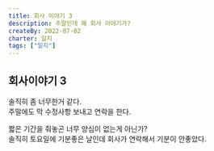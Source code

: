 ```yaml
---
title: 회사 이야기 3
description: 주말인데 왜 회사 이야기가?
createBy: 2022-07-02
charter: 일지
tags: ["일지"]
---
```


## 회사이야기 3

솔직히 좀 너무한거 같다.  
주말에도 막 수정사항 보내고 연락을 한다.

짧은 기간을 줘놓곤 너무 양심이 없는게 아닌가?  
솔직히 토요일에 기분좋은 날인데 회사가 연락해서 기분이 안좋았다.
